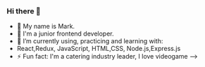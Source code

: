 ### Hi there 👋




- 🔭 My name is Mark. 
- 🌱 I'm a junior frontend developer.
- 🤔 I’m currently using, practicing and learning with:
- React,Redux, JavaScript, HTML,CSS, Node.js,Express.js
- ⚡ Fun fact: I'm a catering industry leader, I love videogame 
-->
